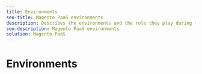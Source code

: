 ```yaml
---
title: Environments
seo-title: Magento PaaS environments
description: Describes the environments and the role they play during the development process.
seo-description: Magento PaaS environments
solution: Magento PaaS
---
```


# Environments
